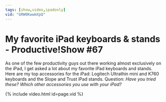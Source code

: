 ```yaml
---
tags: [show,video,ipadonly]
vid: "GRW0KwwmXpQ"
---
```


# My favorite iPad keyboards & stands - Productive!Show #67

As one of the few productivity guys out there working almost exclusively on the iPad, I get asked a lot about my favorite iPad keyboards and stands. Here are my top accessories for the iPad: Logitech Ultrathin mini and K760 keyboards and the Slope and Trust iPad stands. Question: *Have you tried these? Which other accessories you use with your iPad?*

<!--More-->

{% include video.html id=page.vid %}

[n]: https://michael.gratis/nozbe